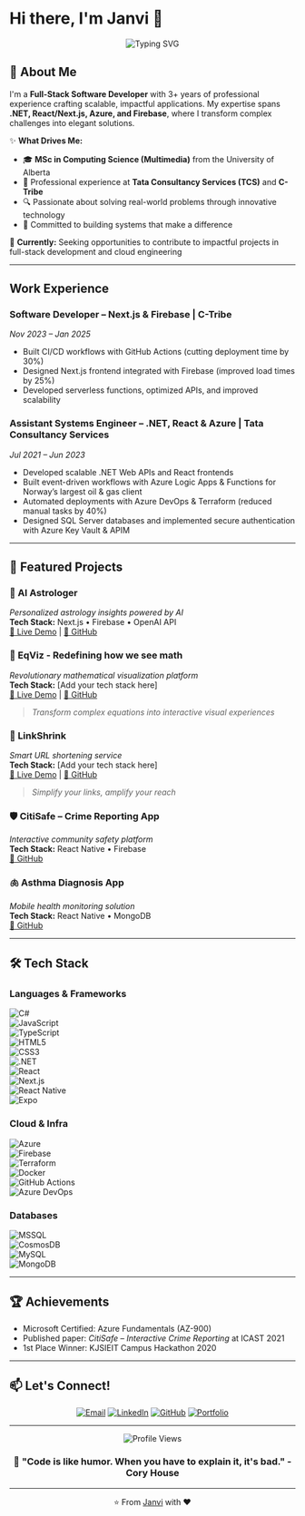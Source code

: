 # Hi there, I'm Janvi 👋

<div align="center">
  <img src="https://readme-typing-svg.herokuapp.com?font=Fira+Code&pause=1000&color=36BCF7&center=true&vCenter=true&width=435&lines=Full-Stack+Developer;Cloud+Engineering+Enthusiast;Problem+Solver;Innovation+Driven" alt="Typing SVG" />
</div>

## 🚀 About Me

I'm a **Full-Stack Software Developer** with 3+ years of professional experience crafting scalable, impactful applications. My expertise spans **.NET, React/Next.js, Azure, and Firebase**, where I transform complex challenges into elegant solutions.

✨ **What Drives Me:**
- 🎓 **MSc in Computing Science (Multimedia)** from the University of Alberta
- 💼 Professional experience at **Tata Consultancy Services (TCS)** and **C-Tribe**
- 🔍 Passionate about solving real-world problems through innovative technology
- 🌟 Committed to building systems that make a difference

🎯 **Currently:** Seeking opportunities to contribute to impactful projects in full-stack development and cloud engineering  

---

##  Work Experience

### Software Developer – Next.js & Firebase | C-Tribe  
*Nov 2023 – Jan 2025*  
- Built CI/CD workflows with GitHub Actions (cutting deployment time by 30%)  
- Designed Next.js frontend integrated with Firebase (improved load times by 25%)  
- Developed serverless functions, optimized APIs, and improved scalability  

### Assistant Systems Engineer – .NET, React & Azure | Tata Consultancy Services  
*Jul 2021 – Jun 2023*  
- Developed scalable .NET Web APIs and React frontends  
- Built event-driven workflows with Azure Logic Apps & Functions for Norway’s largest oil & gas client  
- Automated deployments with Azure DevOps & Terraform (reduced manual tasks by 40%)  
- Designed SQL Server databases and implemented secure authentication with Azure Key Vault & APIM  

---

## 🌟 Featured Projects

### 🔮 AI Astrologer
*Personalized astrology insights powered by AI*  
**Tech Stack:** Next.js • Firebase • OpenAI API  
[🚀 Live Demo](https://ai-astrologer-seven.vercel.app/) | [📁 GitHub](https://github.com/janvi-vp/ai-astrologer)

### 🧮 EqViz - Redefining how we see math
*Revolutionary mathematical visualization platform*  
**Tech Stack:** [Add your tech stack here]  
[🚀 Live Demo](https://eq-viz.vercel.app/) | [📁 GitHub](https://github.com/janvi-vp/EqViz)
> *Transform complex equations into interactive visual experiences*

### 🔗 LinkShrink
*Smart URL shortening service*  
**Tech Stack:** [Add your tech stack here]  
[🚀 Live Demo](https://link-shrink-jp.vercel.app/) | [📁 GitHub](https://github.com/janvi-vp/LinkShrink)
> *Simplify your links, amplify your reach*

### 🛡️ CitiSafe – Crime Reporting App
*Interactive community safety platform*  
**Tech Stack:** React Native • Firebase  
[📁 GitHub](https://github.com/vinayakmalviya/InteractiveCrimeReporting)

### 🫁 Asthma Diagnosis App
*Mobile health monitoring solution*  
**Tech Stack:** React Native • MongoDB  
[📁 GitHub](https://github.com/janvi-vp/AsthmaDiagnosis)  

---

## 🛠️ Tech Stack

### Languages & Frameworks  
![C#](https://img.shields.io/badge/C%23-239120?logo=c-sharp&logoColor=white)  
![JavaScript](https://img.shields.io/badge/JavaScript-F7DF1E?logo=javascript&logoColor=black)  
![TypeScript](https://img.shields.io/badge/TypeScript-3178C6?logo=typescript&logoColor=white)  
![HTML5](https://img.shields.io/badge/HTML5-E34F26?logo=html5&logoColor=white)  
![CSS3](https://img.shields.io/badge/CSS3-1572B6?logo=css3&logoColor=white)  
![.NET](https://img.shields.io/badge/.NET-512BD4?logo=dotnet&logoColor=white)  
![React](https://img.shields.io/badge/React-61DAFB?logo=react&logoColor=black)  
![Next.js](https://img.shields.io/badge/Next.js-000000?logo=nextdotjs&logoColor=white)  
![React Native](https://img.shields.io/badge/React%20Native-61DAFB?logo=react&logoColor=black)  
![Expo](https://img.shields.io/badge/Expo-000020?logo=expo&logoColor=white)  

### Cloud & Infra  
![Azure](https://img.shields.io/badge/Microsoft_Azure-0089D6?logo=microsoftazure&logoColor=white)  
![Firebase](https://img.shields.io/badge/Firebase-FFCA28?logo=firebase&logoColor=black)  
![Terraform](https://img.shields.io/badge/Terraform-623CE4?logo=terraform&logoColor=white)  
![Docker](https://img.shields.io/badge/Docker-2496ED?logo=docker&logoColor=white)  
![GitHub Actions](https://img.shields.io/badge/GitHub%20Actions-2088FF?logo=githubactions&logoColor=white)  
![Azure DevOps](https://img.shields.io/badge/Azure%20DevOps-0078D7?logo=azuredevops&logoColor=white)  

### Databases  
![MSSQL](https://img.shields.io/badge/Microsoft%20SQL%20Server-CC2927?logo=microsoftsqlserver&logoColor=white)  
![CosmosDB](https://img.shields.io/badge/Azure%20Cosmos%20DB-0062AD?logo=azurecosmosdb&logoColor=white)  
![MySQL](https://img.shields.io/badge/MySQL-4479A1?logo=mysql&logoColor=white)  
![MongoDB](https://img.shields.io/badge/MongoDB-47A248?logo=mongodb&logoColor=white)  

---

## 🏆 Achievements

- Microsoft Certified: Azure Fundamentals (AZ-900)  
- Published paper: *CitiSafe – Interactive Crime Reporting* at ICAST 2021  
- 1st Place Winner: KJSIEIT Campus Hackathon 2020  

---

## 📫 Let's Connect!

<div align="center">
  
[![Email](https://img.shields.io/badge/Email-D14836?style=for-the-badge&logo=gmail&logoColor=white)](mailto:patel.janvijp25@gmail.com)
[![LinkedIn](https://img.shields.io/badge/LinkedIn-0077B5?style=for-the-badge&logo=linkedin&logoColor=white)](https://www.linkedin.com/in/janvi-vp)
[![GitHub](https://img.shields.io/badge/GitHub-100000?style=for-the-badge&logo=github&logoColor=white)](https://github.com/janvi-vp)
[![Portfolio](https://img.shields.io/badge/Portfolio-FF5722?style=for-the-badge&logo=todoist&logoColor=white)](https://flowcv.me/janvi-patel)

</div>

---

<div align="center">
  <img src="https://komarev.com/ghpvc/?username=janvi-vp&color=blueviolet&style=flat-square&label=Profile+Views" alt="Profile Views" />
</div>

<div align="center">
  <h3>💭 "Code is like humor. When you have to explain it, it's bad." - Cory House</h3>
</div>

---

<div align="center">
  ⭐️ From <a href="https://github.com/janvi-vp">Janvi</a> with ❤️
</div>
